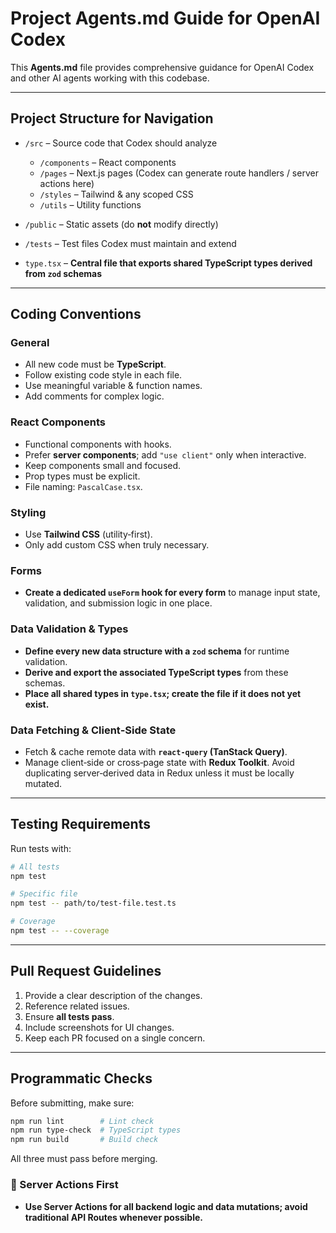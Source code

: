# Project Agents.md Guide for OpenAI Codex

This **Agents.md** file provides comprehensive guidance for OpenAI Codex and other AI agents working with this codebase.

---

## Project Structure for Navigation

- `/src` – Source code that Codex should analyze

  - `/components` – React components
  - `/pages` – Next.js pages (Codex can generate route handlers / server actions here)
  - `/styles` – Tailwind & any scoped CSS
  - `/utils` – Utility functions

- `/public` – Static assets (do **not** modify directly)
- `/tests` – Test files Codex must maintain and extend
- `type.tsx` – **Central file that exports shared TypeScript types derived from `zod` schemas**

---

## Coding Conventions

### General

- All new code must be **TypeScript**.
- Follow existing code style in each file.
- Use meaningful variable & function names.
- Add comments for complex logic.

### React Components

- Functional components with hooks.
- Prefer **server components**; add `"use client"` only when interactive.
- Keep components small and focused.
- Prop types must be explicit.
- File naming: `PascalCase.tsx`.

### Styling

- Use **Tailwind CSS** (utility‑first).
- Only add custom CSS when truly necessary.

### **Forms**

- **Create a dedicated `useForm` hook for every form** to manage input state, validation, and submission logic in one place.

### **Data Validation & Types**

- **Define every new data structure with a `zod` schema** for runtime validation.
- **Derive and export the associated TypeScript types** from these schemas.
- **Place all shared types in `type.tsx`; create the file if it does not yet exist.**

### **Data Fetching & Client‑Side State**

- Fetch & cache remote data with **`react-query` (TanStack Query)**.
- Manage client‑side or cross‑page state with **Redux Toolkit**. Avoid duplicating server‑derived data in Redux unless it must be locally mutated.

---

## Testing Requirements

Run tests with:

```bash
# All tests
npm test

# Specific file
npm test -- path/to/test-file.test.ts

# Coverage
npm test -- --coverage
```

---

## Pull Request Guidelines

1. Provide a clear description of the changes.
2. Reference related issues.
3. Ensure **all tests pass**.
4. Include screenshots for UI changes.
5. Keep each PR focused on a single concern.

---

## Programmatic Checks

Before submitting, make sure:

```bash
npm run lint        # Lint check
npm run type-check  # TypeScript types
npm run build       # Build check
```

All three must pass before merging.

### 🚀 Server Actions First

- **Use Server Actions for all backend logic and data mutations; avoid traditional API Routes whenever possible.**
